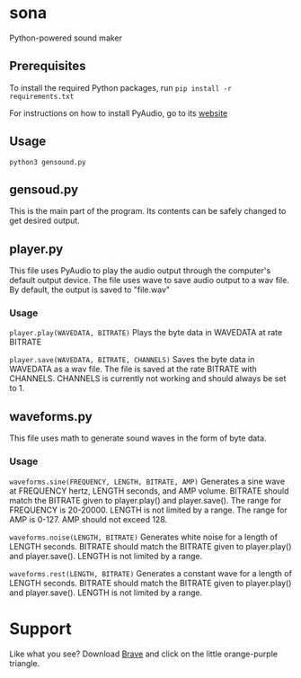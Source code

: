 # sona
Python-powered sound maker
## Prerequisites
To install the required Python packages, run
`pip install -r requirements.txt`

For instructions on how to install PyAudio, go to its [website](https://people.csail.mit.edu/hubert/pyaudio/)

## Usage
`python3 gensound.py`

## gensoud.py
This is the main part of the program. Its contents can be safely changed to get desired output.

## player.py
This file uses PyAudio to play the audio output through the computer's default output device.
The file uses wave to save audio output to a wav file. By default, the output is saved to "file.wav"
### Usage
`player.play(WAVEDATA, BITRATE)`
Plays the byte data in WAVEDATA at rate BITRATE

`player.save(WAVEDATA, BITRATE, CHANNELS)`
Saves the byte data in WAVEDATA as a wav file. The file is saved at the rate BITRATE with CHANNELS.
CHANNELS is currently not working and should always be set to 1.

## waveforms.py
This file uses math to generate sound waves in the form of byte data.
### Usage
`waveforms.sine(FREQUENCY, LENGTH, BITRATE, AMP)`
Generates a sine wave at FREQUENCY hertz, LENGTH seconds, and AMP volume. BITRATE should match the BITRATE given to player.play() and player.save().
The range for FREQUENCY is 20-20000.
LENGTH is not limited by a range.
The range for AMP is 0-127. AMP should not exceed 128.

`waveforms.noise(LENGTH, BITRATE)`
Generates white noise for a length of LENGTH seconds. BITRATE should match the BITRATE given to player.play() and player.save().
LENGTH is not limited by a range.

`waveforms.rest(LENGTH, BITRATE)`
Generates a constant wave for a length of LENGTH seconds. BITRATE should match the BITRATE given to player.play() and player.save().
LENGTH is not limited by a range.

# Support
Like what you see? Download [Brave](https://brave.com/dro635) and click on the little orange-purple triangle.
